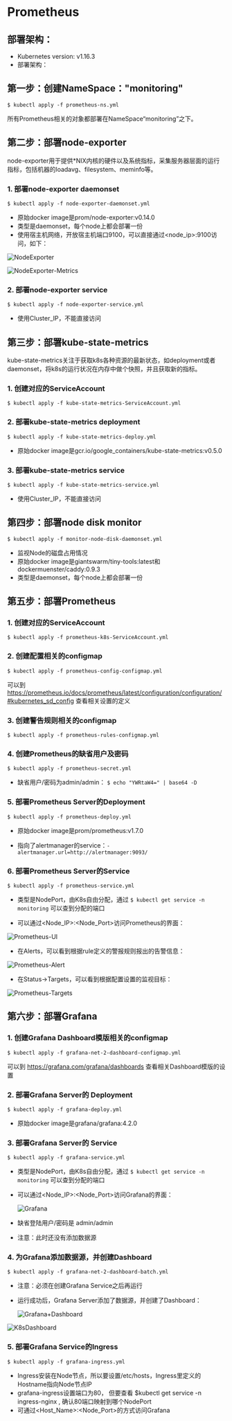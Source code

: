 # Prometheus

## 部署架构：

- Kubernetes version: v1.16.3
- 部署架构：







## 第一步：创建NameSpace："monitoring"

`$ kubectl apply -f prometheus-ns.yml`

所有Prometheus相关的对象都部署在NameSpace“monitoring”之下。



## 第二步：部署node-exporter

node-exporter用于提供*NIX内核的硬件以及系统指标，采集服务器层面的运行指标，包括机器的loadavg、filesystem、meminfo等。

### 1. 部署node-exporter daemonset

`$ kubectl apply -f node-exporter-daemonset.yml`

- 原始docker image是prom/node-exporter:v0.14.0
- 类型是daemonset，每个node上都会部署一份
- 使用宿主机网络，开放宿主机端口9100，可以直接通过<node_ip>:9100访问，如下：

![NodeExporter](https://github.com/xingao0803/Prometheus/blob/master/images/NodeExporter.png)

![NodeExporter-Metrics](https://github.com/xingao0803/Prometheus/blob/master/images/NodeExporterMetrics.png)

### 2. 部署node-exporter service

`$ kubectl apply -f node-exporter-service.yml`

- 使用Cluster_IP，不能直接访问



## 第三步：部署kube-state-metrics

kube-state-metrics关注于获取k8s各种资源的最新状态，如deployment或者daemonset，将k8s的运行状况在内存中做个快照，并且获取新的指标。

### 1. 创建对应的ServiceAccount

`$ kubectl apply -f kube-state-metrics-ServiceAccount.yml`

### 2. 部署kube-state-metrics deployment

`$ kubectl apply -f kube-state-metrics-deploy.yml`

- 原始docker image是gcr.io/google_containers/kube-state-metrics:v0.5.0

### 3. 部署kube-state-metrics service

`$ kubectl apply -f kube-state-metrics-service.yml`

- 使用Cluster_IP，不能直接访问


## 第四步：部署node disk monitor

`$ kubectl apply -f monitor-node-disk-daemonset.yml`

- 监视Node的磁盘占用情况
- 原始docker image是giantswarm/tiny-tools:latest和dockermuenster/caddy:0.9.3
- 类型是daemonset，每个node上都会部署一份



## 第五步：部署Prometheus

### 1. 创建对应的ServiceAccount

`$ kubectl apply -f prometheus-k8s-ServiceAccount.yml`

### 2. 创建配置相关的configmap

`$ kubectl apply -f prometheus-config-configmap.yml`

可以到 https://prometheus.io/docs/prometheus/latest/configuration/configuration/#kubernetes_sd_config 查看相关设置的定义

### 3. 创建警告规则相关的configmap

`$ kubectl apply -f prometheus-rules-configmap.yml`

### 4. 创建Prometheus的缺省用户及密码

`$ kubectl apply -f prometheus-secret.yml`

- 缺省用户/密码为admin/admin： `$ echo "YWRtaW4=" | base64 -D`

### 5. 部署Prometheus Server的Deployment

`$ kubectl apply -f prometheus-deploy.yml`

- 原始docker image是prom/prometheus:v1.7.0

- 指向了alertmanager的service：`-alertmanager.url=http://alertmanager:9093/`

### 6. 部署Prometheus Server的Service

`$ kubectl apply -f prometheus-service.yml`

- 类型是NodePort，由K8s自由分配，通过 `$ kubectl get service -n monitoring` 可以查到分配的端口

- 可以通过<Node_IP>:<Node_Port>访问Prometheus的界面：

![Prometheus-UI](https://github.com/xingao0803/Prometheus/blob/master/images/Prometheus.png)

- 在Alerts，可以看到根据rule定义的警报规则报出的告警信息：

![Prometheus-Alert](https://github.com/xingao0803/Prometheus/blob/master/images/Alerts.png)

- 在Status->Targets，可以看到根据配置设置的监视目标：

![Prometheus-Targets](https://github.com/xingao0803/Prometheus/blob/master/images/Targets.png)



## 第六步：部署Grafana

### 1. 创建Grafana Dashboard模版相关的configmap

`$ kubectl apply -f grafana-net-2-dashboard-configmap.yml`

可以到 https://grafana.com/grafana/dashboards 查看相关Dashboard模版的设置

### 2. 部署Grafana Server的 Deployment

`$ kubectl apply -f grafana-deploy.yml`

- 原始docker image是grafana/grafana:4.2.0

### 3. 部署Grafana Server的 Service

`$ kubectl apply -f grafana-service.yml`

- 类型是NodePort，由K8s自由分配，通过 `$ kubectl get service -n monitoring` 可以查到分配的端口

- 可以通过<Node_IP>:<Node_Port>访问Grafana的界面：

  ![Grafana](https://github.com/xingao0803/Prometheus/blob/master/images/Grafana.png)

- 缺省登陆用户/密码是 admin/admin

- 注意：此时还没有添加数据源

### 4. 为Grafana添加数据源，并创建Dashboard

`$ kubectl apply -f grafana-net-2-dashboard-batch.yml`

- 注意：必须在创建Grafana Service之后再运行

- 运行成功后，Grafana Server添加了数据源，并创建了Dashboard：

  ![Grafana+Dashboard](https://github.com/xingao0803/Prometheus/blob/master/images/Grafana+Dashboard.png)

![K8sDashboard](https://github.com/xingao0803/Prometheus/blob/master/images/K8sPodResources.png)

### 5. 部署Grafana Service的Ingress

`$ kubectl apply -f grafana-ingress.yml`

- Ingress安装在Node节点，所以要设置/etc/hosts，Ingress里定义的Hostname指向Node节点IP
- grafana-ingress设置端口为80， 但要查看 $kubectl get service -n ingress-nginx , 确认80端口映射到哪个NodePort
- 可通过<Host_Name>:<Node_Port>的方式访问Grafana

